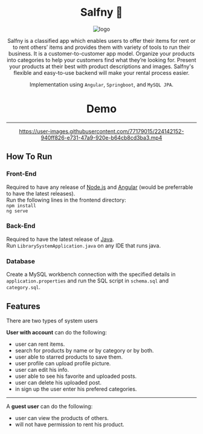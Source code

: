 <!-- markdownlint-configure-file {
  "MD013": {
    "code_blocks": false,
    "tables": false
  },
  "MD033": false,
  "MD041": false
} -->

<div align="center">
  
# Salfny :handshake:



![logo](https://user-images.githubusercontent.com/77025553/209586849-10f38728-ca0b-44da-83cc-23b1945aeb04.png)


Salfny is a classified app which enables users to offer their items for
rent or to rent others’ items and provides them with variety of tools to
run their business. It is a customer-to-customer app model. Organize
your products into categories to help your customers find what they’re
looking for. Present your products at their best with product
descriptions and images. Salfny's flexible and easy-to-use backend will
make your rental process easier.

Implementation using `Angular`, `Springboot`, and `MySQL JPA`.

# Demo 
---
https://user-images.githubusercontent.com/77179015/224142152-940ff826-e731-47a9-920e-b64cb8cd3ba3.mp4

</div>


## How To Run
### Front-End
Required to have any release of [Node.js](https://nodejs.org/en/download/) and [Angular](https://angular.io/quick-start) (would be preferrable to have the latest releases).\
Run the following lines in the frontend directory:\
`npm install`\
`ng serve`
### Back-End
Required to have the latest release of [Java](https://www.java.com/en/download/).\
Run `LibrarySystemApplication.java` on any IDE that runs java.
### Database
Create a MySQL workbench connection with the specified details in `application.properties` and run the SQL script in `schema.sql` and `category.sql`.


## Features
There are two types of system users

**User with account** can do the following:
  - user can rent items.
  - search for products by name or by category or by both.
  - user able to starred products to save them.
  - user profile can upload profile picture.
  - user can edit his info.
  - user able to see his favorite and uploaded posts.
  - user can delete his uploaded post. 
  - in sign up the user enter his prefered categories.
  
---
A **guest user** can do the following:
  - user can view the products of others.
  - will not have permission to rent his product.



